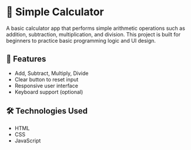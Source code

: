 # 🧮 Simple Calculator

A basic calculator app that performs simple arithmetic operations such as addition, subtraction, multiplication, and division. This project is built for beginners to practice basic programming logic and UI design.

## 📌 Features

- Add, Subtract, Multiply, Divide
- Clear button to reset input
- Responsive user interface
- Keyboard support (optional)

## 🛠️ Technologies Used

- HTML
- CSS
- JavaScript
